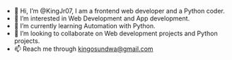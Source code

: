 - 👋 Hi, I’m @KingJr07, I am a frontend web developer and a Python coder.
- 👀 I’m interested in Web Development and App development.
- 🌱 I’m currently learning Automation with Python.
- 💞️ I’m looking to collaborate on Web development projects and Python projects.
- 📫 Reach me through kingosundwa@gmail.com

<!---
KingJr07/KingJr07 is a ✨ special ✨ repository because its `README.md` (this file) appears on your GitHub profile.
You can click the Preview link to take a look at your changes.
--->
